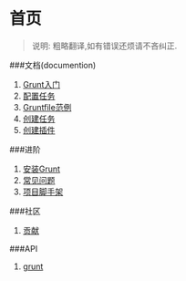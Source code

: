 # 首页

> 说明: 粗略翻译,如有错误还烦请不吝纠正. 

###文档(documention)

1.  [Grunt入门](http://www.gruntjs.org/article/getting_started.html)
2.  [配置任务](http://www.gruntjs.org/article/configuring_tasks.html)
3.  [Gruntfile范例](http://www.gruntjs.org/article/sample_gruntfile.html)
4.  [创建任务](http://www.gruntjs.org/article/creating_tasks.html)
5.  [创建插件](http://www.gruntjs.org/article/creating_plugins.html)

###进阶

1.  [安装Grunt](http://www.gruntjs.org/article/installing_grunt.html)
2.  [常见问题](http://www.gruntjs.org/article/frequently_asked_questions.html)
3.  [项目脚手架](http://www.gruntjs.org/article/project_scaffolding.html)

###社区

1.  [贡献](http://www.gruntjs.org/article/contributing.html)

###API

1.  [grunt](http://www.gruntjs.org/article/grunt.html)